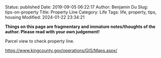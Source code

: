 Status: published
Date: 2019-09-05 06:22:17
Author: Benjamin Du
Slug: tips-on-property
Title: Property Line
Category: Life
Tags: life, property, tips, housing
Modified: 2024-01-22 23:34:21

**Things on this page are fragmentary and immature notes/thoughts of the author. Please read with your own judgement!**

Parcel view to check property line.

https://www.kingcounty.gov/operations/GIS/Maps.aspx/
